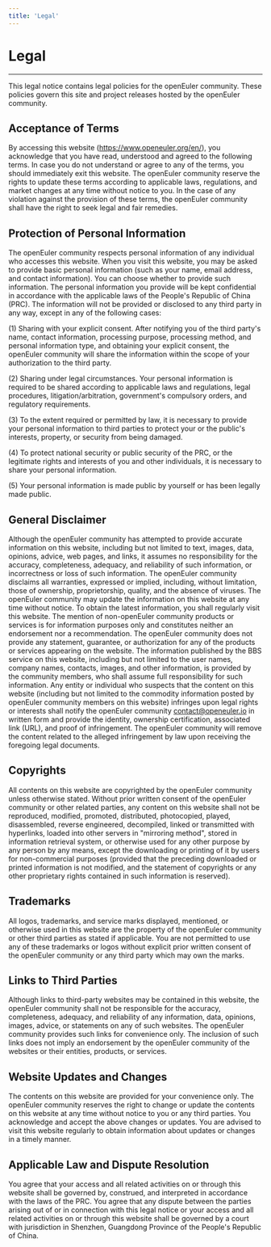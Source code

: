 ```yaml
---
title: 'Legal'
---
```


<div class='markdown markdown-statement' >

<h1>Legal</h1>

---------

This legal notice contains legal policies for the openEuler community. These policies govern this site and project releases hosted by the openEuler community.

## Acceptance of Terms

By accessing this website (<https://www.openeuler.org/en/>), you acknowledge that you have read, understood and agreed to the following terms. In case you do not understand or agree to any of the terms, you should immediately exit this website. The openEuler community reserve the rights to update these terms according to applicable laws, regulations, and market changes at any time without notice to you. In the case of any violation against the provision of these terms, the openEuler community shall have the right to seek legal and fair remedies.

## Protection of Personal Information

The openEuler community respects personal information of any individual who accesses this website. When you visit this website, you may be asked to provide basic personal information (such as your name, email address, and contact information). You can choose whether to provide such information. The personal information you provide will be kept confidential in accordance with the applicable laws of the People's Republic of China (PRC). The information will not be provided or disclosed to any third party in any way, except in any of the following cases:

(1) Sharing with your explicit consent. After notifying you of the third party's name, contact information, processing purpose, processing method, and personal information type, and obtaining your explicit consent, the openEuler community will share the information within the scope of your authorization to the third party.

(2) Sharing under legal circumstances. Your personal information is required to be shared according to applicable laws and regulations, legal procedures, litigation/arbitration, government's compulsory orders, and regulatory requirements.

(3) To the extent required or permitted by law, it is necessary to provide your personal information to third parties to protect your or the public's interests, property, or security from being damaged.

(4) To protect national security or public security of the PRC, or the legitimate rights and interests of you and other individuals, it is necessary to share your personal information.

(5) Your personal information is made public by yourself or has been legally made public.

## General Disclaimer

Although the openEuler community has attempted to provide accurate information on this website, including but not limited to text, images, data, opinions, advice, web pages, and links, it assumes no responsibility for the accuracy, completeness, adequacy, and reliability of such information, or incorrectness or loss of such information. The openEuler community disclaims all warranties, expressed or implied, including, without limitation, those of ownership, proprietorship, quality, and the absence of viruses. The openEuler community may update the information on this website at any time without notice. To obtain the latest information, you shall regularly visit this website. The mention of non-openEuler community products or services is for information purposes only and constitutes neither an endorsement nor a recommendation. The openEuler community does not provide any statement, guarantee, or authorization for any of the products or services appearing on the website. The information published by the BBS service on this website, including but not limited to the user names, company names, contacts, images, and other information, is provided by the community members, who shall assume full responsibility for such information. Any entity or individual who suspects that the content on this website (including but not limited to the commodity information posted by openEuler community members on this website) infringes upon legal rights or interests shall notify the openEuler community <contact@openeuler.io> in written form and provide the identity, ownership certification, associated link (URL), and proof of infringement. The openEuler community will remove the content related to the alleged infringement by law upon receiving the foregoing legal documents.

## Copyrights

All contents on this website are copyrighted by the openEuler community unless otherwise stated. Without prior written consent of the openEuler community or other related parties, any content on this website shall not be reproduced, modified, promoted, distributed, photocopied, played, disassembled, reverse engineered, decompiled, linked or transmitted with hyperlinks, loaded into other servers in "mirroring method", stored in information retrieval system, or otherwise used for any other purpose by any person by any means, except the downloading or printing of it by users for non-commercial purposes (provided that the preceding downloaded or printed information is not modified, and the statement of copyrights or any other proprietary rights contained in such information is reserved).

## Trademarks

All logos, trademarks, and service marks displayed, mentioned, or otherwise used in this website are the property of the openEuler community or other third parties as stated if applicable. You are not permitted to use any of these trademarks or logos without explicit prior written consent of the openEuler community or any third party which may own the marks.

## Links to Third Parties

Although links to third-party websites may be contained in this website, the openEuler community shall not be responsible for the accuracy, completeness, adequacy, and reliability of any information, data, opinions, images, advice, or statements on any of such websites. The openEuler community provides such links for convenience only. The inclusion of such links does not imply an endorsement by the openEuler community of the websites or their entities, products, or services.

## Website Updates and Changes

The contents on this website are provided for your convenience only. The openEuler community reserves the right to change or update the contents on this website at any time without notice to you or any third parties. You acknowledge and accept the above changes or updates. You are advised to visit this website regularly to obtain information about updates or changes in a timely manner.

## Applicable Law and Dispute Resolution

You agree that your access and all related activities on or through this website shall be governed by, construed, and interpreted in accordance with the laws of the PRC. You agree that any dispute between the parties arising out of or in connection with this legal notice or your access and all related activities on or through this website shall be governed by a court with jurisdiction in Shenzhen, Guangdong Province of the People's Republic of China.

</div>
